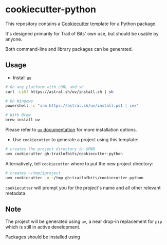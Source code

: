 # cookiecutter-python

This repository contains a
[Cookiecutter](https://github.com/cookiecutter/cookiecutter) template
for a Python package.

It's designed primarily for Trail of Bits' own use, but should be usable
by anyone.

Both command-line and library packages can be generated.

## Usage

- Install [`uv`](https://docs.astral.sh/uv/)

```bash
# On any platform with cURL and sh
curl -LsSf https://astral.sh/uv/install.sh | sh

# On Windows
powershell -c "irm https://astral.sh/uv/install.ps1 | iex"

# With Brew
brew install uv
```

Please refer to [`uv` documentation](https://docs.astral.sh/uv/getting-started/installation/) for more installation options.

- Use `cookiecutter` to generate a project using this template:

```bash
# creates the project directory in $PWD
uvx cookiecutter gh:trailofbits/cookiecutter-python
```

Alternatively, tell `cookiecutter` where to put the new project directory:

```bash
# creates ~/tmp/$project
uvx cookiecutter -o ~/tmp gh:trailofbits/cookiecutter-python
```

`cookiecutter` will prompt you for the project's name and all other relevant
metadata.

## Note

The project will be generated using `uv`, a near drop-in replacement for 
`pip` which is still in active development.

Packages should be installed using
